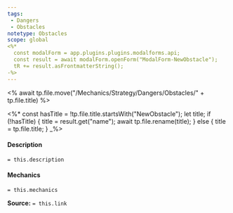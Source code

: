 ```yaml
---
tags:
 - Dangers
 - Obstacles
notetype: Obstacles
scope: global
<%*
  const modalForm = app.plugins.plugins.modalforms.api;
  const result = await modalForm.openForm("ModalForm-NewObstacle");
  tR += result.asFrontmatterString();
-%>
---
```


<% await tp.file.move("/Mechanics/Strategy/Dangers/Obstacles/" + tp.file.title) %>

<%*
const hasTitle = !tp.file.title.startsWith("NewObstacle");
let title;
if (!hasTitle) {
    title = result.get("name");
    await tp.file.rename(title);
} else {
    title = tp.file.title;
}
_%>

#### Description

`= this.description`

#### Mechanics

`= this.mechanics`

**Source:** `= this.link`
